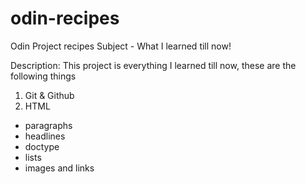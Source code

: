 # odin-recipes
Odin Project recipes
Subject - What I learned till now!

Description: This project is everything I learned till now, these are the following things
1. Git & Github
2. HTML 
  - paragraphs
  - headlines
  - doctype
  - lists
  - images and links

  
